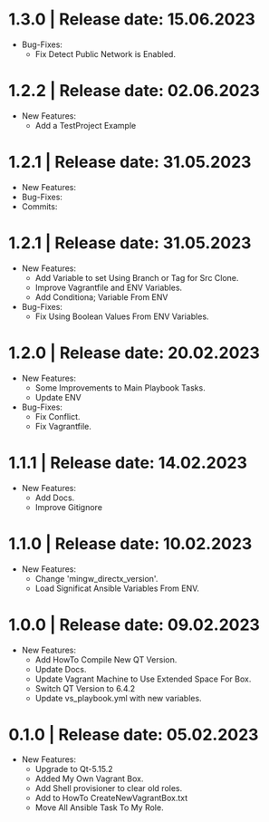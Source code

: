 1.3.0	|	Release date: **15.06.2023**
============================================
* Bug-Fixes:
  - Fix Detect Public Network is Enabled.


1.2.2	|	Release date: **02.06.2023**
============================================
* New Features:
  - Add a TestProject Example


1.2.1	|	Release date: **31.05.2023**
============================================
* New Features:
* Bug-Fixes:
* Commits:


1.2.1	|	Release date: **31.05.2023**
============================================
* New Features:
  - Add Variable to set Using Branch or Tag for Src Clone.
  - Improve Vagrantfile and ENV Variables.
  - Add Conditiona; Variable From ENV
* Bug-Fixes:
  - Fix Using Boolean Values From ENV Variables.


1.2.0	|	Release date: **20.02.2023**
============================================
* New Features:
  - Some Improvements to Main Playbook Tasks.
  - Update ENV
* Bug-Fixes:
  - Fix Conflict.
  - Fix Vagrantfile.


1.1.1	|	Release date: **14.02.2023**
============================================
* New Features:
  - Add Docs.
  - Improve Gitignore


1.1.0	|	Release date: **10.02.2023**
============================================
* New Features:
  - Change 'mingw_directx_version'.
  - Load Significat Ansible Variables From ENV.


1.0.0	|	Release date: **09.02.2023**
============================================
* New Features:
  - Add HowTo Compile New QT Version.
  - Update Docs.
  - Update Vagrant Machine to Use Extended Space For Box.
  - Switch QT Version to  6.4.2
  - Update vs_playbook.yml with new variables.


0.1.0	|	Release date: **05.02.2023**
============================================
* New Features:
  - Upgrade to Qt-5.15.2
  - Added My Own Vagrant Box.
  - Add Shell provisioner to clear old roles.
  - Add to HowTo CreateNewVagrantBox.txt
  - Move All Ansible Task To My Role.


